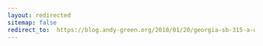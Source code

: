 ```yaml
---
layout: redirected
sitemap: false
redirect_to:  https://blog.andy-green.org/2018/01/20/georgia-sb-315-a-quick-analysis/
---
```

